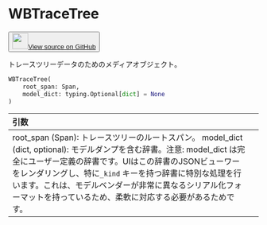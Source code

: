 # WBTraceTree

<p><button style={{display: 'flex', alignItems: 'center', backgroundColor: 'white', border: '1px solid #ddd', padding: '10px', borderRadius: '6px', cursor: 'pointer', boxShadow: '0 2px 3px rgba(0,0,0,0.1)', transition: 'all 0.3s'}}><a href='https://www.github.com/wandb/wandb/tree/v0.17.3/wandb/sdk/data_types/trace_tree.py#L80-L119' style={{fontSize: '1.2em', display: 'flex', alignItems: 'center'}}><img src='https://github.githubassets.com/images/modules/logos_page/GitHub-Mark.png' height='32px' width='32px' style={{marginRight: '10px'}}/>View source on GitHub</a></button></p>

トレースツリーデータのためのメディアオブジェクト。

```python
WBTraceTree(
    root_span: Span,
    model_dict: typing.Optional[dict] = None
)
```

| 引数 |  |
| :--- | :--- |
|  root_span (Span): トレースツリーのルートスパン。 model_dict (dict, optional): モデルダンプを含む辞書。注意: model_dict は完全にユーザー定義の辞書です。UIはこの辞書のJSONビューワーをレンダリングし、特に`_kind` キーを持つ辞書に特別な処理を行います。これは、モデルベンダーが非常に異なるシリアル化フォーマットを持っているため、柔軟に対応する必要があるためです。